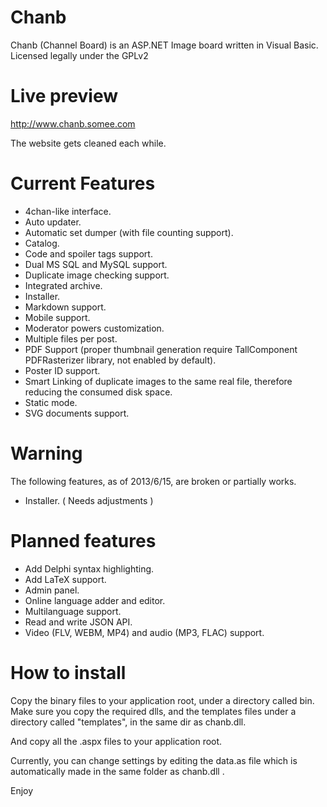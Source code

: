 Chanb
=====

Chanb (Channel Board) is an ASP.NET Image board written in Visual Basic. 
Licensed legally under the GPLv2

Live preview
=============

http://www.chanb.somee.com

The website gets cleaned each while.

Current Features
========

* 4chan-like interface.
* Auto updater.
* Automatic set dumper (with file counting support).
* Catalog.
* Code and spoiler tags support.
* Dual MS SQL and MySQL support.
* Duplicate image checking support.
* Integrated archive.
* Installer.
* Markdown support.
* Mobile support.
* Moderator powers customization.
* Multiple files per post.
* PDF Support (proper thumbnail generation require TallComponent PDFRasterizer library, not enabled by default).
* Poster ID support.
* Smart Linking of duplicate images to the same real file, therefore reducing the consumed disk space.
* Static mode.
* SVG documents support.

Warning
========

The following features, as of 2013/6/15, are broken or partially works.

* Installer. ( Needs adjustments )

Planned features
=================

* Add Delphi syntax highlighting.
* Add LaTeX support.
* Admin panel.
* Online language adder and editor.
* Multilanguage support.
* Read and write JSON API.
* Video (FLV, WEBM, MP4) and audio (MP3, FLAC) support.

How to install
==============

Copy the binary files to your application root, under a directory called bin. Make sure you copy the required dlls, and the templates files under a directory called "templates", in the same dir as chanb.dll.

And copy all the .aspx files to your application root.

Currently, you can change settings by editing the data.as file which is automatically made in the same folder as chanb.dll .

Enjoy
